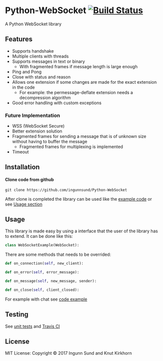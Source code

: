 # Python-WebSocket    [![Build Status](https://api.travis-ci.com/ingunnsund/Python-WebSocket.svg?token=ZxxpdBJahNzv1GsguPxE&branch=master)](https://travis-ci.com/ingunnsund/Python-WebSocket)

A Python WebSocket library


## Features
- Supports handshake
- Multiple clients with threads
- Supports messages in text or binary 
  - With fragmented frames if message length is large enough
- Ping and Pong
- Close with status and reason
- Allows one extension if some changes are made for the exact extension in the code
  - For example: the permessage-deflate extension needs a decompression algorithm 
- Good error handling with custom exceptions

### Future Implementation
- WSS (WebSocket Secure)
- Better extension solution
- Fragmented frames for sending a message that is of unknown size without having to buffer the message
  - Fragmented frames for multiplexing is implemented
- Timeout

## Installation
#### Clone code from github
```
git clone https://github.com/ingunnsund/Python-WebSocket
```

After clone is completed the library can be used like the [example code](example) or see [Usage section](https://github.com/ingunnsund/Python-WebSocket#usage)

## Usage
This library is made easy by using a interface that the user of the library has to extend.
It can be done like this:
```python
class WebSocketExample(WebSocket):
```
There are some methods that needs to be overrided:
```python
def on_connection(self, new_client):

def on_error(self, error_message):

def on_message(self, new_message, sender):

def on_close(self, client_closed):
```

For example with chat see [code example](example)


## Testing
See [unit tests](tests) and [Travis CI](https://travis-ci.com/ingunnsund/Python-WebSocket)

## License 
MIT License: Copyright © 2017 Ingunn Sund and Knut Kirkhorn
